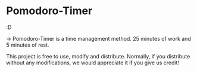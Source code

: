 # Pomodoro-Timer

:D
 
-> Pomodoro-Timer is a time management method. 25 minutes of work and 5 minutes of rest.

This project is free to use, modify and distribute. Normally, if you distribute without any modifications, we would appreciate it if you give us credit!
